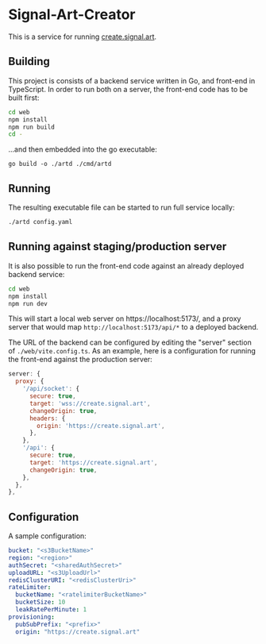 # Signal-Art-Creator

This is a service for running [create.signal.art](https://create.signal.art).

## Building

This project is consists of a backend service written in Go, and front-end in
TypeScript. In order to run both on a server, the front-end code has to be built
first:
```sh
cd web
npm install
npm run build
cd -
```

...and then embedded into the go executable:
```
go build -o ./artd ./cmd/artd
```

## Running

The resulting executable file can be started to run full service locally:
```sh
./artd config.yaml
```

## Running against staging/production server

It is also possible to run the front-end code against an already deployed
backend service:
```sh
cd web
npm install
npm run dev
```

This will start a local web server on https://localhost:5173/, and a proxy
server that would map `http://localhost:5173/api/*` to a deployed backend.

The URL of the backend can be configured by editing the "server" section of
`./web/vite.config.ts`. As an example, here is a configuration for running the
front-end against the production server:
```js
server: {
  proxy: {
    '/api/socket': {
      secure: true,
      target: 'wss://create.signal.art',
      changeOrigin: true,
      headers: {
        origin: 'https://create.signal.art',
      },
    },
    '/api': {
      secure: true,
      target: 'https://create.signal.art',
      changeOrigin: true,
    },
  },
},
```

## Configuration
A sample configuration:
```yaml
bucket: "<s3BucketName>"
region: "<region>"
authSecret: "<sharedAuthSecret>"
uploadURL: "<s3UploadUrl>"
redisClusterURI: "<redisClusterUri>"
rateLimiter:
  bucketName: "<ratelimiterBucketName>"
  bucketSize: 10
  leakRatePerMinute: 1
provisioning:
  pubSubPrefix: "<prefix>"
  origin: "https://create.signal.art"
```

